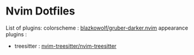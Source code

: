 # Nvim Dotfiles

List of plugins:
colorscheme : [blazkowolf/gruber-darker.nvim](https://https://github.com/blazkowolf/gruber-darker.nvim)
appearance plugins :
- treesitter : [nvim-treesitter/nvim-treesitter](https://https://github.com/nvim-treesitter/nvim-treesitter)
